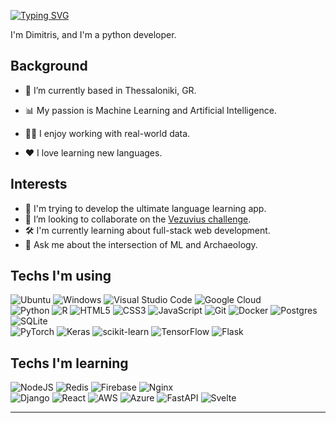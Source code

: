 [![Typing SVG](https://readme-typing-svg.demolab.com?font=Fira+Code&pause=1000&color=00FF41&center=true&random=false&width=435&lines=%F0%9F%91%8B+Welcome+to+my+GitHub+%F0%9F%91%8B)](https://git.io/typing-svg)

I'm Dimitris, and I'm a python developer.


## Background

- 🔭 I’m currently based in Thessaloniki, GR.

- 📊 My passion is Machine Learning and Artificial Intelligence.

-  👨‍💻  I enjoy working with real-world data.

- ❤️ I love learning new languages.

## Interests



- 🚀 I'm trying to develop the ultimate language learning app.
- 👯 I’m looking to collaborate on the [Vezuvius challenge](https://scrollprize.org/).
- 🛠 I'm currently learning about full-stack web development.
- 💬 Ask me about the intersection of ML and Archaeology.

## Techs I'm using

![Ubuntu](https://img.shields.io/badge/Ubuntu-E95420?style=for-the-badge&logo=ubuntu&logoColor=white)  ![Windows](https://img.shields.io/badge/Windows-0078D6?style=for-the-badge&logo=windows&logoColor=white)  ![Visual Studio Code](https://img.shields.io/badge/Visual%20Studio%20Code-0078d7.svg?style=for-the-badge&logo=visual-studio-code&logoColor=white) ![Google Cloud](https://img.shields.io/badge/GoogleCloud-%234285F4.svg?style=for-the-badge&logo=google-cloud&logoColor=white) \
![Python](https://img.shields.io/badge/PYTHON-3776AB.svg?&style=flat&logo=python&logoColor=white)  ![R](https://img.shields.io/badge/r-%23276DC3.svg?style=for-the-badge&logo=r&logoColor=white)  ![HTML5](https://img.shields.io/badge/HTML5-E34F26.svg?&style=flat&logo=html5&logoColor=white)  ![CSS3](https://img.shields.io/badge/CSS3-%231572B6.svg?&style=flat&logo=css3&logoColor=white)  ![JavaScript](https://img.shields.io/badge/JAVASCRIPT-323330.svg?&style=flat&logo=javascript&logoColor=%23F7DF1E)
![Git](https://img.shields.io/badge/GIT-%23F05033.svg?&style=flat&logo=git&logoColor=white)  ![Docker](https://img.shields.io/badge/DOCKER-2496ED.svg?&style=flat&logo=docker&logoColor=white)  ![Postgres](https://img.shields.io/badge/POSTGRES-%23316192.svg?&style=flat&logo=postgresql&logoColor=white)  ![SQLite](https://img.shields.io/badge/SQLITE-003B57.svg?&style=flat&logo=sqlite&logoColor=white) \
 ![PyTorch](https://img.shields.io/badge/PyTorch-%23EE4C2C.svg?style=for-the-badge&logo=PyTorch&logoColor=white) ![Keras](https://img.shields.io/badge/Keras-%23D00000.svg?style=for-the-badge&logo=Keras&logoColor=white) ![scikit-learn](https://img.shields.io/badge/scikit--learn-%23F7931E.svg?style=for-the-badge&logo=scikit-learn&logoColor=white) ![TensorFlow](https://img.shields.io/badge/TensorFlow-%23FF6F00.svg?style=for-the-badge&logo=TensorFlow&logoColor=white) ![Flask](https://img.shields.io/badge/flask-%23000.svg?style=for-the-badge&logo=flask&logoColor=white)

## Techs I'm learning
![NodeJS](https://img.shields.io/badge/NODEJS-339933.svg?&style=flat&logo=node.js&logoColor=white) ![Redis](https://img.shields.io/badge/REDIS-DC382D.svg?&style=flat&logo=redis&logoColor=white) ![Firebase](https://img.shields.io/badge/FIREBASE-FFCA28.svg?&style=flat&logo=firebase&logoColor=black) ![Nginx](https://img.shields.io/badge/NGINX-269539.svg?&style=flat&logo=nginx&logoColor=white) \
 ![Django](https://img.shields.io/badge/django-%23092E20.svg?style=for-the-badge&logo=django&logoColor=white) ![React](https://img.shields.io/badge/react-%2320232a.svg?style=for-the-badge&logo=react&logoColor=%2361DAFB) ![AWS](https://img.shields.io/badge/AWS-%23FF9900.svg?style=for-the-badge&logo=amazon-aws&logoColor=white) ![Azure](https://img.shields.io/badge/azure-%230072C6.svg?style=for-the-badge&logo=microsoftazure&logoColor=white) ![FastAPI](https://img.shields.io/badge/FastAPI-005571?style=for-the-badge&logo=fastapi) ![Svelte](https://img.shields.io/badge/svelte-%23f1413d.svg?style=for-the-badge&logo=svelte&logoColor=white)


<hr>
